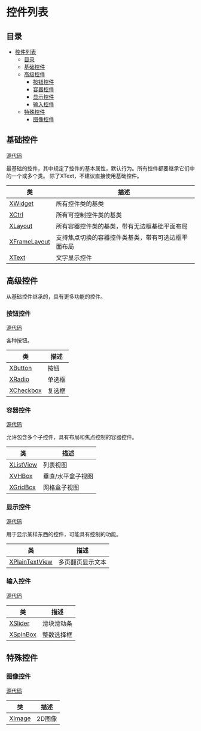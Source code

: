 # 控件列表

## 目录

- [控件列表](#控件列表)
  - [目录](#目录)
  - [基础控件](#基础控件)
  - [高级控件](#高级控件)
    - [按钮控件](#按钮控件)
    - [容器控件](#容器控件)
    - [显示控件](#显示控件)
    - [输入控件](#输入控件)
  - [特殊控件](#特殊控件)
    - [图像控件](#图像控件)

## 基础控件

[源代码](/gui/widgets/base.py)

最基础的控件，其中规定了控件的基本属性，默认行为。所有控件都要继承它们中的一个或多个类。
除了XText，不建议直接使用基础控件。

| 类                                      | 描述                                               |
| --------------------------------------- | -------------------------------------------------- |
| [XWidget](./basic_widgets/Base.md)      | 所有控件类的基类                                   |
| [XCtrl](./basic_widgets/Base.md)        | 所有可控制控件类的基类                             |
| [XLayout](./basic_widgets/Base.md)      | 所有容器控件类的基类，带有无边框基础平面布局       |
| [XFrameLayout](./basic_widgets/Base.md) | 支持焦点切换的容器控件类基类，带有可选边框平面布局 |
| [XText](./basic_widgets/Base.md)        | 文字显示控件                                       |

## 高级控件

从基础控件继承的，具有更多功能的控件。

### 按钮控件

[源代码](/gui/widgets/buttons.py)

各种按钮。

| 类                                         | 描述   |
| ------------------------------------------ | ------ |
| [XButton](./advanced_widgets/Buttons.md)   | 按钮   |
| [XRadio](./advanced_widgets/Buttons.md)    | 单选框 |
| [XCheckbox](./advanced_widgets/Buttons.md) | 复选框 |

### 容器控件

[源代码](/gui/widgets/containers.py)

允许包含多个子控件，具有布局和焦点控制的容器控件。

| 类                                            | 描述               |
| --------------------------------------------- | ------------------ |
| [XListView](./advanced_widgets/Containers.md) | 列表视图           |
| [XVHBox](./advanced_widgets/Containers.md)    | 垂直/水平盒子视图  |
| [XGridBox](./advanced_widgets/Containers.md)  | 网格盒子视图 |

### 显示控件

[源代码](/gui/widgets/displayers.py)

用于显示某样东西的控件，可能具有控制的功能。

| 类                                                 | 描述             |
| -------------------------------------------------- | ---------------- |
| [XPlainTextView](./advanced_widgets/Displayers.md) | 多页翻页显示文本 |

### 输入控件

[源代码](/gui/widgets/inputs.py)

| 类                                       | 描述       |
| ---------------------------------------- | ---------- |
| [XSlider](./advanced_widgets/Inputs.md)  | 滑块滑动条 |
| [XSpinBox](./advanced_widgets/Inputs.md) | 整数选择框 |

## 特殊控件

### 图像控件

[源代码](/gui/widgets/image.py)

| 类                                | 描述   |
| --------------------------------- | ------ |
| [XImage](./basic_widgets/Base.md) | 2D图像 |
